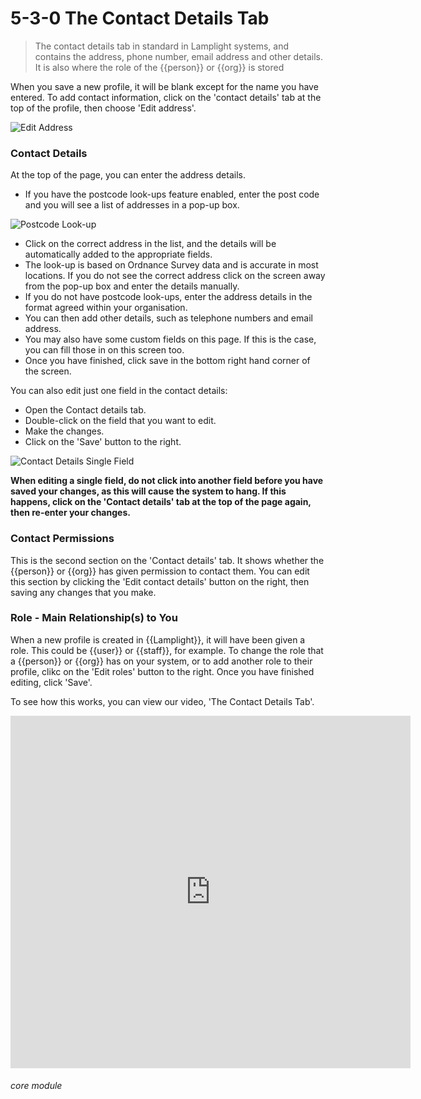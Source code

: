 # 5-3-0 The Contact Details Tab

> The contact details tab in standard in Lamplight systems, and contains the address, phone number, email address and other details. It is also where the role of the {{person}} or {{org}} is stored

When you save a new profile, it will be blank except for the name you have entered. To add contact information, click on the 'contact details' tab at the top of the profile, then choose 'Edit address'. 

![Edit Address](5.3.0a.png)

### Contact Details

At the top of the page, you can enter the address details. 

- If you have the postcode look-ups feature enabled, enter the post code and you will see a list of addresses in a pop-up box. 

![Postcode Look-up](5.3.0b.png)

- Click on the correct address in the list, and the details will be automatically added to the appropriate fields. 
- The look-up is based on Ordnance Survey data and is accurate in most locations. If you do not see the correct address click on the screen away from the pop-up box and enter the details manually.
- If you do not have postcode look-ups, enter the address details in the format agreed within your organisation.
- You can then add other details, such as telephone numbers and email address.
- You may also have some custom fields on this page. If this is the case, you can fill those in on this screen too.
- Once you have finished, click save in the bottom right hand corner of the screen. 

You can also edit just one field in the contact details:
- Open the Contact details tab.
- Double-click on the field that you want to edit.
- Make the changes.
- Click on the 'Save' button to the right.

![Contact Details Single Field](5.3.0c.png)

**When editing a single field, do not click into another field before you have saved your changes, as this will cause the system to hang. If this happens, click on the 'Contact details' tab at the top of the page again, then re-enter your changes.**

### Contact Permissions

This is the second section on the 'Contact details' tab. It shows whether the {{person}} or {{org}} has given permission to contact them. You can edit this section by clicking the 'Edit contact details' button on the right, then saving any changes that you make.

### Role - Main Relationship(s) to You

When a new profile is created in {{Lamplight}}, it will have been given a role. This could be {{user}} or {{staff}}, for example. To change the role that a {{person}} or {{org}} has on your system, or to add another role to their profile, clikc on the 'Edit roles' button to the right. Once you have finished editing, click 'Save'.

To see how this works, you can view our video, 'The Contact Details Tab'.

<iframe width="640" height="564" src="https://player.vimeo.com/video/279238850" frameborder="0" allowFullScreen mozallowfullscreen webkitAllowFullScreen></iframe>


###### core module

